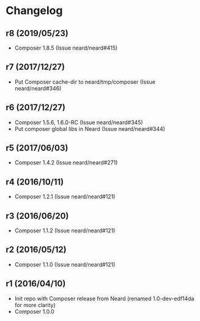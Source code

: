 # Changelog

## r8 (2019/05/23)

* Composer 1.8.5 (Issue neard/neard#415)

## r7 (2017/12/27)

* Put Composer cache-dir to neard/tmp/composer (Issue neard/neard#346)

## r6 (2017/12/27)

* Composer 1.5.6, 1.6.0-RC (Issue neard/neard#345)
* Put composer global libs in Neard (Issue neard/neard#344)

## r5 (2017/06/03)

* Composer 1.4.2 (Issue neard/neard#271)

## r4 (2016/10/11)

* Composer 1.2.1 (Issue neard/neard#121)

## r3 (2016/06/20)

* Composer 1.1.2 (Issue neard/neard#121)

## r2 (2016/05/12)

* Composer 1.1.0 (Issue neard/neard#121)

## r1 (2016/04/10)

* Init repo with Composer release from Neard (renamed 1.0-dev-edf14da for more clarity)
* Composer 1.0.0
